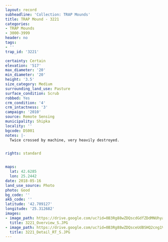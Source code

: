 ```yaml
---
layout: record
subheadline: 'Collection: TRAP Mounds'
title: TRAP Mound - 3221
categories:
- TRAP Mounds
- 3000-3999
header: no
tags:
- ''
trap_id: '3221'

certainty: Certain
elevation: '517'
max_diameter: '20'
min_diameter: '20'
height: '3.5'
size_category: Medium
surrounding_land_use: Pasture
surface_condition: Scrub
robbed: Yes
crm_condition: '4'
crm_intactness: '3'
campaign: '2010'
source: Remote Sensing
municipality: Shipka
locality: ''
bgcode: DS001
notes: |-
  Twice crossed by machine, very heavily destroyed.


rights: standard


maps:
  lat: 42.6285
  lon: 25.2442
date: 2018-05-16
land_use_source: Photo
photo: Good
bg_code: ''
akb_code: ''
latitude: '42.709127'
longitude: '25.312682'
images:
- image_path: https://drive.google.com/uc?id=0B3Rg88wZDQscdGdfZDdMNUhyam8
  title: 3221_Overview_S.JPG
- image_path: https://drive.google.com/uc?id=0B3Rg88wZDQsceUdBSHQ2cng1Vnc
  title: 3221_Detail_RT_S.JPG
---
```

